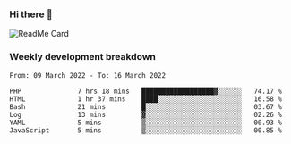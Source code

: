### Hi there 👋

<!--
**itzcy/itzcy** is a ✨ _special_ ✨ repository because its `README.md` (this file) appears on your GitHub profile.

Here are some ideas to get you started:

- 🔭 I’m currently working on ...
- 🌱 I’m currently learning ...
- 👯 I’m looking to collaborate on ...
- 🤔 I’m looking for help with ...
- 💬 Ask me about ...
- 📫 How to reach me: ...
- 😄 Pronouns: ...
- ⚡ Fun fact: ...
-->
![ReadMe Card](https://github-readme-stats.vercel.app/api?username=itzcy&show_icons=true&title_color=2d3198&icon_color=797cb8&text_color=24292e&bg_color=f6f8fa)

### Weekly development breakdown
<!--START_SECTION:waka-->

```text
From: 09 March 2022 - To: 16 March 2022

PHP              7 hrs 18 mins   ██████████████████▓░░░░░░   74.17 %
HTML             1 hr 37 mins    ████░░░░░░░░░░░░░░░░░░░░░   16.58 %
Bash             21 mins         █░░░░░░░░░░░░░░░░░░░░░░░░   03.67 %
Log              13 mins         ▓░░░░░░░░░░░░░░░░░░░░░░░░   02.26 %
YAML             5 mins          ▒░░░░░░░░░░░░░░░░░░░░░░░░   00.93 %
JavaScript       5 mins          ▒░░░░░░░░░░░░░░░░░░░░░░░░   00.85 %
```

<!--END_SECTION:waka-->
